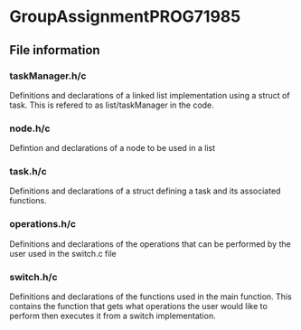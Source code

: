 # GroupAssignmentPROG71985

## File information

### taskManager.h/c
Definitions and declarations of a linked list implementation using a struct of task. This is refered to as list/taskManager in the code.
### node.h/c
Defintion and declarations of a node to be used in a list
### task.h/c
Definitions and declarations of a struct defining a task and its associated functions.
### operations.h/c
Definitions and declarations of the operations that can be performed by the user used in the switch.c file
### switch.h/c
Definitions and declarations of the functions used in the main function. This contains the function that gets what operations the user would like to perform then executes it from a switch implementation.
